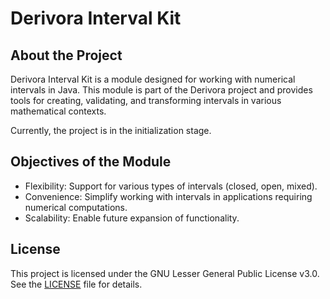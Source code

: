 # Derivora Interval Kit

## About the Project

Derivora Interval Kit is a module designed for working with numerical intervals in Java. This module is part of the Derivora project and provides tools for creating, validating, and transforming intervals in various mathematical contexts.

Currently, the project is in the initialization stage.

## Objectives of the Module

* Flexibility: Support for various types of intervals (closed, open, mixed).
* Convenience: Simplify working with intervals in applications requiring numerical computations.
* Scalability: Enable future expansion of functionality.

## License

This project is licensed under the GNU Lesser General Public License v3.0.
See the [LICENSE](./LICENSE) file for details.